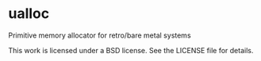 # ualloc

Primitive memory allocator for retro/bare metal systems

This work is licensed under a BSD license. See the LICENSE file for details.